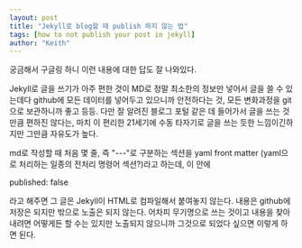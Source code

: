 ```yaml
---
layout: post
title: "Jekyll로 blog할 때 publish 하지 않는 법"
tags: [how to not publish your post in jekyll]
author: "Keith"
---
```


궁금해서 구글링 하니 이런 내용에 대한 답도 잘 나와있다.

Jekyll로 글을 쓰기가 아주 편한 것이 MD로 정말 최소한의 정보만 넣어서 글을 쓸 수 있는데다 github에 모든 데이터를 넣어두고 있으니까 안전하다는 것, 모든 변화과정을 git으로 보관하니까 좋고 등등. 다만 잘 알려진 블로그 포털 같은 데 들어가서 글을 쓰는 것만큼 편하진 않다는, 마치 이 편리한 21세기에 수동 타자기로 글을 쓰는 듯한 느낌이긴하지만 그만큼 자유도가 높다.

md로 작성할 때 처음 몇 줄, 즉 "---"로 구분하는 섹션을 yaml front matter (yaml으로 처리하는 일종의 전처리 명령어 섹션?)라고 하는데, 이 안에 

published: false

라고 해주면 그 글은 Jekyll이 HTML로 컴파일해서 붙여놓지 않는다. 내용은 github에 저장은 되지만 밖으로 노출은 되지 않는다. 어차피 무기명으로 쓰는 것이고 내용을 찾아내려면 어떻게든 할 수는 있지만 노출되지 않으니까 그것으로 되었다 싶으면 이렇게 하면 된다.

